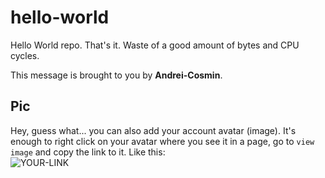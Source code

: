 # hello-world

Hello World repo. That's it. Waste of a good amount of bytes and CPU cycles.

This message is brought to you by **Andrei-Cosmin**.

## Pic

Hey, guess what... you can also add your account avatar (image). It's enough to right click on your avatar where you see it in a page, go to `view image` and copy the link to it.
Like this:  
![YOUR-LINK](https://avatars.githubusercontent.com/u/83773108?v=4)
